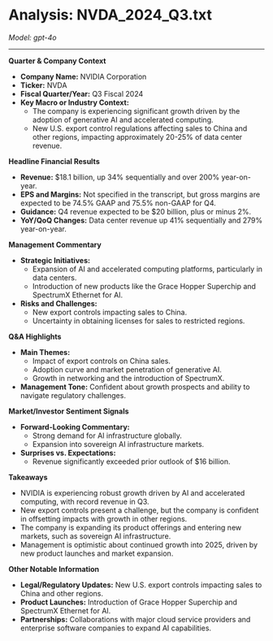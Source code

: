 # Analysis: NVDA_2024_Q3.txt

*Model: gpt-4o*

---

**Quarter & Company Context**
- **Company Name:** NVIDIA Corporation
- **Ticker:** NVDA
- **Fiscal Quarter/Year:** Q3 Fiscal 2024
- **Key Macro or Industry Context:**
  - The company is experiencing significant growth driven by the adoption of generative AI and accelerated computing.
  - New U.S. export control regulations affecting sales to China and other regions, impacting approximately 20-25% of data center revenue.

**Headline Financial Results**
- **Revenue:** $18.1 billion, up 34% sequentially and over 200% year-on-year.
- **EPS and Margins:** Not specified in the transcript, but gross margins are expected to be 74.5% GAAP and 75.5% non-GAAP for Q4.
- **Guidance:** Q4 revenue expected to be $20 billion, plus or minus 2%.
- **YoY/QoQ Changes:** Data center revenue up 41% sequentially and 279% year-on-year.

**Management Commentary**
- **Strategic Initiatives:**
  - Expansion of AI and accelerated computing platforms, particularly in data centers.
  - Introduction of new products like the Grace Hopper Superchip and SpectrumX Ethernet for AI.
- **Risks and Challenges:**
  - New export controls impacting sales to China.
  - Uncertainty in obtaining licenses for sales to restricted regions.

**Q&A Highlights**
- **Main Themes:**
  - Impact of export controls on China sales.
  - Adoption curve and market penetration of generative AI.
  - Growth in networking and the introduction of SpectrumX.
- **Management Tone:** Confident about growth prospects and ability to navigate regulatory challenges.

**Market/Investor Sentiment Signals**
- **Forward-Looking Commentary:**
  - Strong demand for AI infrastructure globally.
  - Expansion into sovereign AI infrastructure markets.
- **Surprises vs. Expectations:**
  - Revenue significantly exceeded prior outlook of $16 billion.

**Takeaways**
- NVIDIA is experiencing robust growth driven by AI and accelerated computing, with record revenue in Q3.
- New export controls present a challenge, but the company is confident in offsetting impacts with growth in other regions.
- The company is expanding its product offerings and entering new markets, such as sovereign AI infrastructure.
- Management is optimistic about continued growth into 2025, driven by new product launches and market expansion.

**Other Notable Information**
- **Legal/Regulatory Updates:** New U.S. export controls impacting sales to China and other regions.
- **Product Launches:** Introduction of Grace Hopper Superchip and SpectrumX Ethernet for AI.
- **Partnerships:** Collaborations with major cloud service providers and enterprise software companies to expand AI capabilities.
